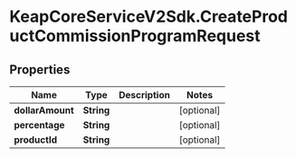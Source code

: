 # KeapCoreServiceV2Sdk.CreateProductCommissionProgramRequest

## Properties

Name | Type | Description | Notes
------------ | ------------- | ------------- | -------------
**dollarAmount** | **String** |  | [optional] 
**percentage** | **String** |  | [optional] 
**productId** | **String** |  | [optional] 


